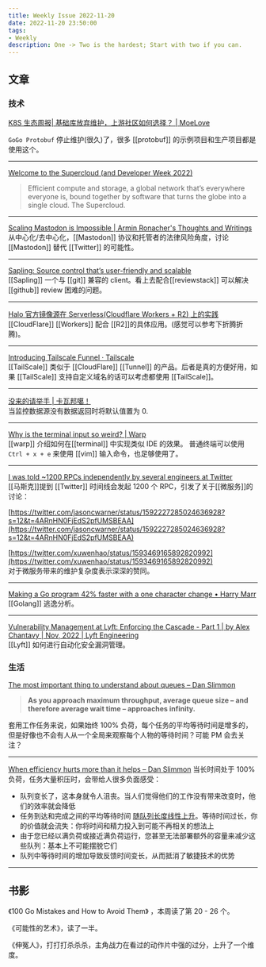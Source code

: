 ```yaml
---
title: Weekly Issue 2022-11-20
date: 2022-11-20 23:50:00
tags:
- Weekly
description: One -> Two is the hardest; Start with two if you can.
---
```



## 文章

### 技术


[K8S 生态周报| 基础库放弃维护，上游社区如何选择？ | MoeLove](https://moelove.info/2022/11/13/K8S-%E7%94%9F%E6%80%81%E5%91%A8%E6%8A%A5-%E5%9F%BA%E7%A1%80%E5%BA%93%E6%94%BE%E5%BC%83%E7%BB%B4%E6%8A%A4%E4%B8%8A%E6%B8%B8%E7%A4%BE%E5%8C%BA%E5%A6%82%E4%BD%95%E9%80%89%E6%8B%A9/)

`GoGo Protobuf` 停止维护(很久)了，很多 [[protobuf]] 的示例项目和生产项目都是使用这个。

---

[Welcome to the Supercloud (and Developer Week 2022)](https://blog.cloudflare.com/welcome-to-the-supercloud-and-developer-week-2022/)  
> Efficient compute and storage, a global network that’s everywhere everyone is, bound together by software that turns the globe into a single cloud. The Supercloud.

---

[Scaling Mastodon is Impossible | Armin Ronacher's Thoughts and Writings](https://lucumr.pocoo.org/2022/11/14/scaling-mastodon/)  
从中心化/去中心化，[[Mastodon]] 协议和托管者的法律风险角度，讨论 [[Mastodon]] 替代 [[Twitter]] 的可能性。

---

[Sapling: Source control that’s user-friendly and scalable](https://engineering.fb.com/2022/11/15/open-source/sapling-source-control-scalable/)  
[[Sapling]] 一个与 [[git]] 兼容的 client。看上去配合[[reviewstack]] 可以解决 [[github]] review 困难的问题。

---



[Halo 官方镜像源在 Serverless(Cloudflare Workers + R2) 上的实践](https://nova.moe/halo-mirror-serverless/)   
[[CloudFlare]] [[Workers]] 配合 [[R2]]的具体应用。(感觉可以参考下折腾折腾)。

---

[Introducing Tailscale Funnel · Tailscale](https://tailscale.com/blog/introducing-tailscale-funnel/)   
[[TailScale]] 类似于 [[CloudFlare]] [[Tunnel]] 的产品。后者是真的方便好用，如果 [[TailScale]] 支持自定义域名的话可以考虑都使用 [[TailScale]]。

---

[没来的请举手 | 卡瓦邦噶！](https://www.kawabangga.com/posts/4847)   
当监控数据源没有数据返回时将默认值置为 0.

---

[Why is the terminal input so weird? | Warp](https://www.warp.dev/blog/why-is-the-terminal-input-so-weird)   
[[warp]] 介绍如何在[[terminal]] 中实现类似 IDE 的效果。
普通终端可以使用`Ctrl + x + e` 来使用 [[vim]] 输入命令，也足够使用了。

---

[I was told ~1200 RPCs independently by several engineers at Twitter](https://twitter.com/elonmusk/status/1592176202873085952)   
[[马斯克]]提到 [[Twitter]] 时间线会发起 1200 个 RPC，引发了关于[[微服务]]的讨论：

[https://twitter.com/jasoncwarner/status/1592227285024636928?s=12&t=4ARnHN0FjEdS2pfUMSBEAA](https://twitter.com/jasoncwarner/status/1592227285024636928?s=12&t=4ARnHN0FjEdS2pfUMSBEAA)

[https://twitter.com/xuwenhao/status/1593469165892820992](https://twitter.com/xuwenhao/status/1593469165892820992)   
对于微服务带来的维护复杂度表示深深的赞同。

---

[Making a Go program 42% faster with a one character change • Harry Marr](https://hmarr.com/blog/go-allocation-hunting/)   
[[Golang]] 逃逸分析。

---

[Vulnerability Management at Lyft: Enforcing the Cascade - Part 1 | by Alex Chantavy | Nov, 2022 | Lyft Engineering](https://eng.lyft.com/vulnerability-management-at-lyft-enforcing-the-cascade-part-1-234d1561b994)   
[[Lyft]] 如何进行自动化安全漏洞管理。




### 生活

[The most important thing to understand about queues – Dan Slimmon](https://blog.danslimmon.com/2016/08/26/the-most-important-thing-to-understand-about-queues/)
> **As you approach maximum throughput, average queue size – and therefore average wait time – approaches infinity.**

套用工作任务来说，如果始终 100% 负荷，每个任务的平均等待时间是增多的，但是好像也不会有人从一个全局来观察每个人物的等待时间？可能 PM 会去关注？

---

[When efficiency hurts more than it helps – Dan Slimmon](https://blog.danslimmon.com/2015/07/09/when-efficiency-hurts-more-than-it-helps/)
当长时间处于 100% 负荷，任务大量积压时，会带给人很多负面感受：

- 队列变长了，这本身就令人沮丧。当人们觉得他们的工作没有带来改变时，他们的效率就会降低
- 任务到达和完成之间的平均等待时间 [随队列长度线性上升](https://en.wikipedia.org/wiki/Little's_law)。等待时间过长，你的价值就会流失：你将时间和精力投入到可能不再相关的想法上
- 由于您已经以满负荷或接近满负荷运行，您甚至无法部署额外的容量来减少这些队列：基本上不可能摆脱它们
- 队列中等待时间的增加导致反馈时间变长，从而抵消了敏捷技术的优势

---

## 书影


《100 Go Mistakes and How to Avoid Them》 ，本周读了第 20 - 26 个。

《可能性的艺术》，读了一半。

《伸冤人》，打打打杀杀杀，主角战力在看过的动作片中强的过分，上升了一个维度。
















